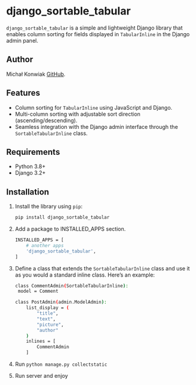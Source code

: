 # django_sortable_tabular

`django_sortable_tabular` is a simple and lightweight Django library that enables column sorting for fields displayed in `TabularInline` in the Django admin panel.

## Author

Michał Konwiak
[GitHub](https://github.com/michalkonwiak).

## Features

- Column sorting for `TabularInline` using JavaScript and Django.
- Multi-column sorting with adjustable sort direction (ascending/descending).
- Seamless integration with the Django admin interface through the `SortableTabularInline` class.

## Requirements

- Python 3.8+
- Django 3.2+

## Installation

1. Install the library using `pip`:

   ```bash
   pip install django_sortable_tabular
2. Add a package to INSTALLED_APPS section. 
   ```bash
   INSTALLED_APPS = [
       # another apps
       'django_sortable_tabular',
   ]
3. Define a class that extends the `SortableTabularInline` class and use it as you would a standard inline class. Here’s an example:
   ```bash
   class CommentAdmin(SortableTabularInline):
    model = Comment

   class PostAdmin(admin.ModelAdmin):
       list_display = (
           "title",
           "text",
           "picture",
           "author"
       )
       inlines = [
           CommentAdmin
       ]

4. Run `python manage.py collectstatic`
5. Run server and enjoy
